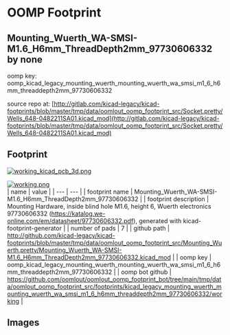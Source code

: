 # OOMP Footprint  
## Mounting_Wuerth_WA-SMSI-M1.6_H6mm_ThreadDepth2mm_97730606332  by none  
  
oomp key: oomp_kicad_legacy_mounting_wuerth_mounting_wuerth_wa_smsi_m1_6_h6mm_threaddepth2mm_97730606332  
  
source repo at: [http://gitlab.com/kicad-legacy/kicad-footprints/blob/master/tmp/data/oomlout_oomp_footprint_src/Socket.pretty/Wells_648-0482211SA01.kicad_mod](http://gitlab.com/kicad-legacy/kicad-footprints/blob/master/tmp/data/oomlout_oomp_footprint_src/Socket.pretty/Wells_648-0482211SA01.kicad_mod)  
## Footprint  
  
[![working_kicad_pcb_3d.png](working_kicad_pcb_3d_600.png)](working_kicad_pcb_3d.png)  
  
[![working.png](working_600.png)](working.png)  
| name | value | 
| --- | --- | 
| footprint name | Mounting_Wuerth_WA-SMSI-M1.6_H6mm_ThreadDepth2mm_97730606332 | 
| footprint description | Mounting Hardware, inside blind hole M1.6, height 6, Wuerth electronics 97730606332 (https://katalog.we-online.com/em/datasheet/97730606332.pdf), generated with kicad-footprint-generator | 
| number of pads | 7 | 
| github path | http://github.com/kicad-legacy/kicad-footprints/blob/master/tmp/data/oomlout_oomp_footprint_src/Mounting_Wuerth.pretty/Mounting_Wuerth_WA-SMSI-M1.6_H6mm_ThreadDepth2mm_97730606332.kicad_mod | 
| oomp key | oomp_kicad_legacy_mounting_wuerth_mounting_wuerth_wa_smsi_m1_6_h6mm_threaddepth2mm_97730606332 | 
| oomp bot github | https://github.com/oomlout/oomlout_oomp_footprint_bot/tree/main/tmp/data/oomlout_oomp_footprint_src/footprints/kicad_legacy_mounting_wuerth_mounting_wuerth_wa_smsi_m1_6_h6mm_threaddepth2mm_97730606332/working | 
## Images  
